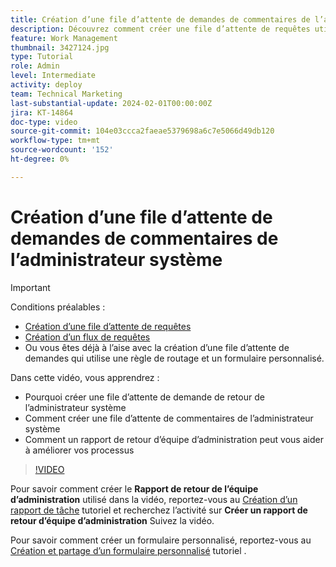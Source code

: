 ```yaml
---
title: Création d’une file d’attente de demandes de commentaires de l’administrateur système
description: Découvrez comment créer une file d’attente de requêtes utile dans laquelle les administrateurs peuvent obtenir des commentaires sur les workflows et les processus.
feature: Work Management
thumbnail: 3427124.jpg
type: Tutorial
role: Admin
level: Intermediate
activity: deploy
team: Technical Marketing
last-substantial-update: 2024-02-01T00:00:00Z
jira: KT-14864
doc-type: video
source-git-commit: 104e03ccca2faeae5379698a6c7e5066d49db120
workflow-type: tm+mt
source-wordcount: '152'
ht-degree: 0%

---
```


# Création d’une file d’attente de demandes de commentaires de l’administrateur système

>[!IMPORTANT]
>
>Conditions préalables :
>
>* [Création d’une file d’attente de requêtes](https://experienceleague.adobe.com/docs/workfront-learn/tutorials-workfront/manage-work/request-queues/create-a-request-queue.html)
>* [Création d’un flux de requêtes](https://experienceleague.adobe.com/docs/workfront-learn/tutorials-workfront/manage-work/request-queues/create-a-request-flow.html)
>* Ou vous êtes déjà à l’aise avec la création d’une file d’attente de demandes qui utilise une règle de routage et un formulaire personnalisé.

Dans cette vidéo, vous apprendrez :

* Pourquoi créer une file d’attente de demande de retour de l’administrateur système
* Comment créer une file d’attente de commentaires de l’administrateur système
* Comment un rapport de retour d’équipe d’administration peut vous aider à améliorer vos processus

>[!VIDEO](https://video.tv.adobe.com/v/3427124/?quality=12&learn=on)

Pour savoir comment créer le **Rapport de retour de l’équipe d’administration** utilisé dans la vidéo, reportez-vous au [Création d’un rapport de tâche](https://experienceleague.adobe.com/docs/workfront-learn/tutorials-workfront/reporting/basic-reporting/create-a-task-report.html?lang=en) tutoriel et recherchez l’activité sur **Créer un rapport de retour d’équipe d’administration** Suivez la vidéo.

Pour savoir comment créer un formulaire personnalisé, reportez-vous au [Création et partage d’un formulaire personnalisé](https://experienceleague.adobe.com/docs/workfront-learn/tutorials-workfront/custom-data/custom-forms/custom-forms-creating-and-sharing-a-custom-form.html) tutoriel .
